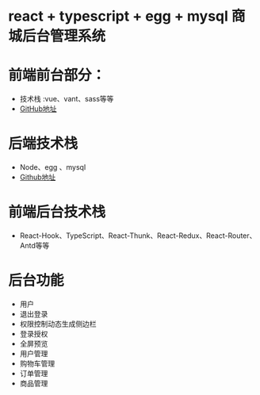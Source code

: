 # react + typescript + egg  + mysql 商城后台管理系统

# 前端前台部分：
- 技术栈 :vue、vant、sass等等
- [GitHub地址](https://github.com/qiuweikangdev/vue-egg-shop/tree/master/vue)


# 后端技术栈
- Node、egg 、mysql
- [Github地址](https://github.com/qiuweikangdev/vue-egg-shop/tree/master/egg)

# 前端后台技术栈

- React-Hook、TypeScript、React-Thunk、React-Redux、React-Router、Antd等等

# 后台功能
- 用户
- 退出登录
- 权限控制动态生成侧边栏
- 登录授权
- 全屏预览
- 用户管理
- 购物车管理
- 订单管理
- 商品管理


